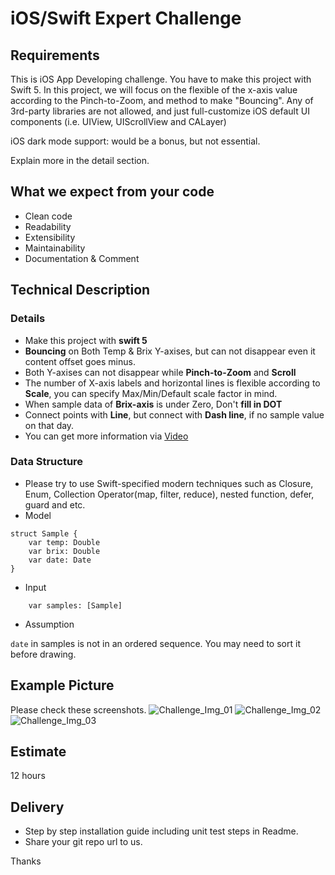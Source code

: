 # iOS/Swift Expert Challenge
## Requirements 
This is iOS App Developing challenge.
You have to make this project with Swift 5.
In this project, we will focus on the flexible of the x-axis value according to the Pinch-to-Zoom, and method to make "Bouncing".
Any of 3rd-party libraries are not allowed, and just full-customize iOS default UI components (i.e. UIView, UIScrollView and CALayer)

iOS dark mode support: would be a bonus, but not essential.

Explain more in the detail section.
## What we expect from your code
* Clean code
* Readability
* Extensibility
* Maintainability
* Documentation & Comment
## Technical Description
### Details
* Make this project with **swift 5**
* **Bouncing** on Both Temp & Brix Y-axises, but can not disappear even it content offset goes minus.
* Both Y-axises can not disappear while **Pinch-to-Zoom** and **Scroll**
* The number of X-axis labels and horizontal lines is flexible according to **Scale**, you can specify Max/Min/Default scale factor in mind.
* When sample data of **Brix-axis** is under Zero, Don't **fill in DOT**
* Connect points with **Line**, but connect with **Dash line**, if no sample value on that day.
* You can get more information via [Video](https://github.com/WilliamEven/iOS_Swift_Challenge/blob/master/CZEY7758.MP4)
### Data Structure
* Please try to use Swift-specified modern techniques such as Closure, Enum, Collection Operator(map, filter, reduce), nested function, defer, guard and etc.
* Model
```
struct Sample {
	var temp: Double
	var brix: Double
	var date: Date
}
```
* Input
```
	var samples: [Sample]
```
* Assumption

`date` in samples is not in an ordered sequence. You may need to sort it before drawing.
## Example Picture
Please check these screenshots. 
![Challenge_Img_01](https://github.com/WilliamEven/iOS_Swift_Challenge/blob/master/IMG_1636.PNG)
![Challenge_Img_02](https://github.com/WilliamEven/iOS_Swift_Challenge/blob/master/IMG_1637.PNG)
![Challenge_Img_03](https://github.com/WilliamEven/iOS_Swift_Challenge/blob/master/IMG_1638.PNG)

## Estimate
12 hours
## Delivery
* Step by step installation guide including unit test steps in Readme.
* Share your git repo url to us.

Thanks
